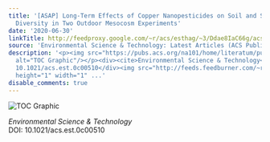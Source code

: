 ```yaml
---
title: '[ASAP] Long-Term Effects of Copper Nanopesticides on Soil and Sediment Community
  Diversity in Two Outdoor Mesocosm Experiments'
date: '2020-06-30'
linkTitle: http://feedproxy.google.com/~r/acs/esthag/~3/Ddae8IaC66g/acs.est.0c00510
source: 'Environmental Science & Technology: Latest Articles (ACS Publications)'
description: '<p><img src="https://pubs.acs.org/na101/home/literatum/publisher/achs/journals/content/esthag/0/esthag.ahead-of-print/acs.est.0c00510/20200630/images/medium/es0c00510_0006.gif"
  alt="TOC Graphic"/></p><div><cite>Environmental Science & Technology</cite></div><div>DOI:
  10.1021/acs.est.0c00510</div><img src="http://feeds.feedburner.com/~r/acs/esthag/~4/Ddae8IaC66g"
  height="1" width="1" ...'
disable_comments: true
---
```

<p><img src="https://pubs.acs.org/na101/home/literatum/publisher/achs/journals/content/esthag/0/esthag.ahead-of-print/acs.est.0c00510/20200630/images/medium/es0c00510_0006.gif" alt="TOC Graphic"/></p><div><cite>Environmental Science & Technology</cite></div><div>DOI: 10.1021/acs.est.0c00510</div><img src="http://feeds.feedburner.com/~r/acs/esthag/~4/Ddae8IaC66g" height="1" width="1" ...
